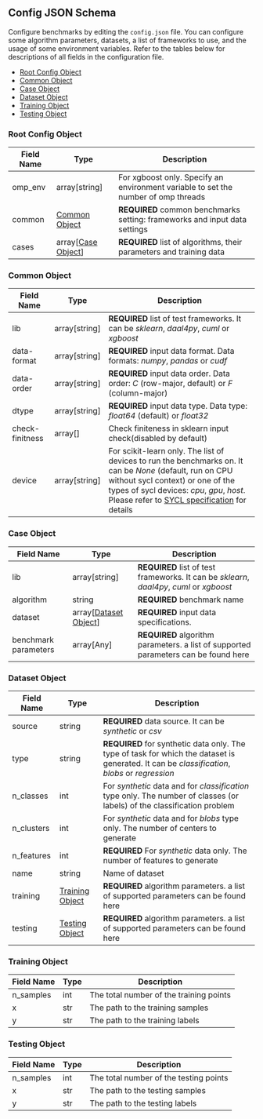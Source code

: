 ##  Config JSON Schema

Configure benchmarks by editing the `config.json` file.
You can configure some algorithm parameters, datasets, a list of frameworks to use, and the usage of some environment variables.
Refer to the tables below for descriptions of all fields in the configuration file.

- [Root Config Object](#root-config-object)
- [Common Object](#common-object)
- [Case Object](#case-object)
- [Dataset Object](#dataset-object)
- [Training Object](#training-object)
- [Testing Object](#testing-object)

###  Root Config Object
| Field Name  | Type | Description |
| ----- | ---- |------------ |
|omp_env| array[string] | For xgboost only. Specify an environment variable to set the number of omp threads |
|common| [Common Object](#common-object)| **REQUIRED** common benchmarks setting: frameworks and input data settings |
|cases| array[[Case Object](#case-object)] | **REQUIRED**  list of algorithms, their parameters and training data |

###  Common Object

| Field Name  | Type | Description |
| ----- | ---- |------------ |
|lib| array[string] | **REQUIRED** list of test frameworks. It can be *sklearn*, *daal4py*, *cuml* or *xgboost* |
|data-format| array[string] | **REQUIRED** input data format. Data formats: *numpy*, *pandas* or *cudf* |
|data-order| array[string] | **REQUIRED**  input data order. Data order: *C* (row-major, default) or *F* (column-major) |
|dtype| array[string] | **REQUIRED**  input data type. Data type: *float64* (default) or *float32* |
|check-finitness| array[] | Check finiteness in sklearn input check(disabled by default) |
|device| array[string] | For scikit-learn only. The list of devices to run the benchmarks on. It can be *None* (default, run on CPU without sycl context) or one of the types of sycl devices: *cpu*, *gpu*, *host*. Please refer to [SYCL specification](https://www.khronos.org/files/sycl/sycl-2020-reference-guide.pdf) for details|

###  Case Object

| Field Name  | Type | Description |
| ----- | ---- |------------ |
|lib| array[string] | **REQUIRED** list of test frameworks. It can be *sklearn*, *daal4py*, *cuml* or *xgboost*|
|algorithm| string | **REQUIRED** benchmark name |
|dataset| array[[Dataset Object](#dataset-object)] | **REQUIRED**  input data specifications. |
|benchmark parameters| array[Any] | **REQUIRED** algorithm parameters. a list of supported parameters can be found here |

###  Dataset Object

| Field Name  | Type | Description |
| ----- | ---- |------------ |
|source| string | **REQUIRED** data source. It can be *synthetic* or *csv* |
|type| string | **REQUIRED**  for synthetic data only. The type of task for which the dataset is generated. It can be *classification*, *blobs* or *regression* |
|n_classes| int | For *synthetic* data and for *classification* type only. The number of classes (or labels) of the classification problem |
|n_clusters| int | For *synthetic* data and for *blobs* type only. The number of centers to generate |
|n_features| int | **REQUIRED**  For *synthetic* data only. The number of features to generate |
|name| string | Name of dataset |
|training| [Training Object](#training-object) | **REQUIRED** algorithm parameters. a list of supported parameters can be found here |
|testing| [Testing Object](#testing-object) | **REQUIRED** algorithm parameters. a list of supported parameters can be found here |

###  Training Object

| Field Name  | Type | Description |
| ----- | ---- |------------ |
| n_samples | int | The total number of the training points |
| x | str | The path to the training samples |
| y | str | The path to the training labels |

###  Testing Object

| Field Name  | Type | Description |
| ----- | ---- |------------ |
| n_samples | int | The total number of the testing points |
| x | str | The path to the testing samples |
| y | str | The path to the testing labels |
